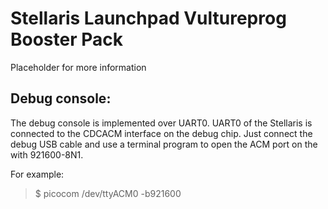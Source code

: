 Stellaris Launchpad Vultureprog Booster Pack
============================================

Placeholder for more information


Debug console:
--------------

The debug console is implemented over UART0. UART0 of the Stellaris is connected
to the CDCACM interface on the debug chip. Just connect the debug USB cable and
use a terminal program to open the ACM port on the with 921600-8N1.

For example:
> $ picocom /dev/ttyACM0 -b921600

